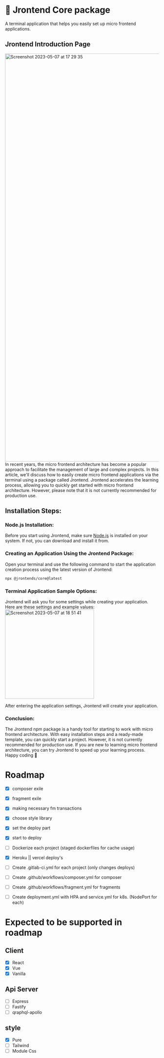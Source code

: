 # 🐣 Jrontend Core package
A terminal application that helps you easily set up micro frontend applications.

## Jrontend Introduction Page
<img width="1330" alt="Screenshot 2023-05-07 at 17 29 35" src="https://user-images.githubusercontent.com/56169582/236688787-1fedab63-34f6-4634-9163-47bb428ea220.png">
In recent years, the micro frontend architecture has become a popular approach to facilitate the management of large and complex projects. 
In this article, we'll discuss how to easily create micro frontend applications via the terminal using a package called Jrontend. 
Jrontend accelerates the learning process, allowing you to quickly get started with micro frontend architecture. 
However, please note that it is not currently recommended for production use.

## Installation Steps:
### Node.js Installation:
Before you start using Jrontend, make sure [Node.js](https://nodejs.org/en/download) is installed on your system. If not, you can download and install it from.

### Creating an Application Using the Jrontend Package:
Open your terminal and use the following command to start the application creation process using the latest version of Jrontend:
```bash
npx @jrontends/core@latest
```

### Terminal Application Sample Options:
Jrontend will ask you for some settings while creating your application. Here are these settings and example values:  
<img width="291" alt="Screenshot 2023-05-07 at 18 51 41" src="https://user-images.githubusercontent.com/56169582/236688784-59ab584e-30ca-4788-b898-f8103f380efc.png">
   
After entering the application settings, Jrontend will create your application.
### Conclusion:
The Jrontend npm package is a handy tool for starting to work with micro frontend architecture. With easy installation steps and a ready-made template, you can quickly start a project. However, it is not currently recommended for production use. If you are new to learning micro frontend architecture, you can try Jrontend to speed up your learning process.
Happy coding 🎉

# Roadmap
- [x] composer exile
- [x] fragment exile
- [x] making necessary fm transactions
- [x] choose style library
- [x] set the deploy part
- [x] start to deploy

- [ ] Dockerize each project (staged dockerfiles for cache usage)
- [x] Heroku || vercel deploy's
- [ ] Create .gitlab-ci.yml for each project (only changes deploys)
- [ ] Create .github/workflows/composer.yml for composer
- [ ] Create .github/workflows/fragment.yml for fragments
- [ ] Create deployment.yml with HPA and service.yml for k8s. (NodePort for each)

# Expected to be supported in roadmap 
## Client 
- [x] React
- [x] Vue
- [x] Vanilla

## Api Server
- [ ] Express
- [ ] Fastify
- [ ] qraphql-apollo

## style
- [x] Pure 
- [ ] Tailwind
- [ ] Module Css
